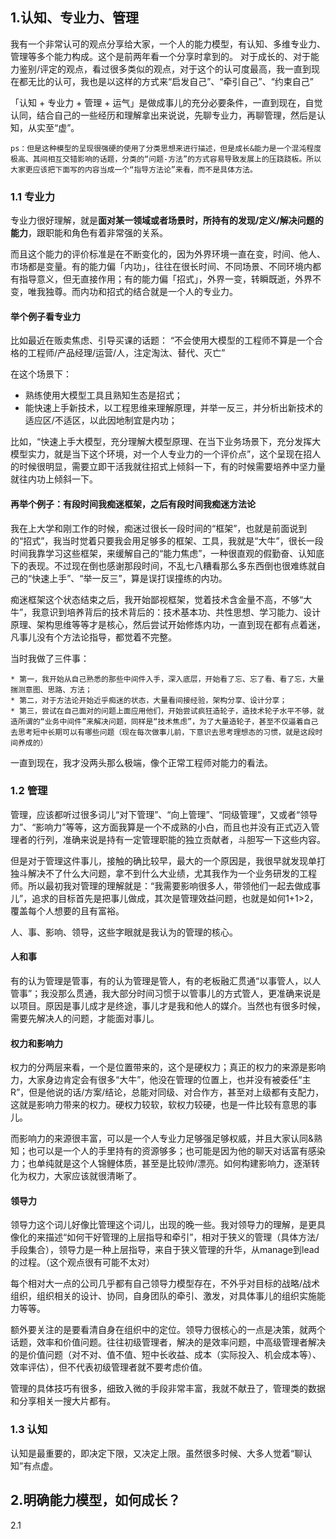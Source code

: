 ## 1.认知、专业力、管理
我有一个非常认可的观点分享给大家，一个人的能力模型，有认知、多维专业力、管理等多个能力构成。这个是前两年看一个分享时拿到的。
对于成长的、对于能力鉴别/评定的观点，看过很多类似的观点，对于这个的认可度最高，我一直到现在都无比的认可，我也是以这样的方式来“启发自己”、“牵引自己”、“约束自己”

「认知 + 专业力 + 管理 + 运气」是做成事儿的充分必要条件，一直到现在，自觉认同，结合自己的一些经历和理解拿出来说说，先聊专业力，再聊管理，然后是认知，从实至“虚”。

``ps：但是这种模型的呈现很强硬的使用了分类思想来进行描述，但是成长&能力是一个混沌程度极高、其间相互交错影响的话题，分类的“问题-方法”的方式容易导致发展上的压跷跷板。所以大家更应该把下面写的内容当成一个“指导方法论”来看，而不是具体方法。``


### 1.1 专业力
专业力很好理解，就是**面对某一领域或者场景时，所持有的发现/定义/解决问题的能力**，跟职能和角色有着非常强的关系。

而且这个能力的评价标准是在不断变化的，因为外界环境一直在变，时间、他人、市场都是变量。有的能力偏「内功」，往往在很长时间、不同场景、不同环境内都有指导意义，但无直接作用；有的能力偏「招式」，外界一变，转瞬既逝，外界不变，唯我独尊。而内功和招式的结合就是一个人的专业力。



#### 举个例子看专业力

比如最近在贩卖焦虑、引导买课的话题： “不会使用大模型的工程师不算是一个合格的工程师/产品经理/运营/人，注定淘汰、替代、灭亡”

在这个场景下：

 * 熟练使用大模型工具且熟知生态是招式；
 * 能快速上手新技术，以工程思维来理解原理，并举一反三，并分析出新技术的适应区/不适区，以此因地制宜是内功；

比如，“快速上手大模型，充分理解大模型原理、在当下业务场景下，充分发挥大模型实力，就是当下这个环境，对一个人专业力的一个评价点”，这个呈现在招人的时候很明显，需要立即干活我就往招式上倾斜一下，有的时候需要培养中坚力量就往内功上倾斜一下。



#### 再举个例子：有段时间我痴迷框架，之后有段时间我痴迷方法论

我在上大学和刚工作的时候，痴迷过很长一段时间的“框架”，也就是前面说到的“招式”，我当时觉着只要我会用足够多的框架、工具，我就是“大牛”，很长一段时间我靠学习这些框架，来缓解自己的“能力焦虑”，一种很直观的假勤奋、认知底下的表现。不过现在倒也感谢那段时间，不乱七八糟看那么多东西倒也很难练就自己的“快速上手”、“举一反三”，算是误打误撞练的内功。

痴迷框架这个状态结束之后，我开始鄙视框架，觉着技术含金量不高，不够“大牛”，我意识到培养背后的技术背后的：技术基本功、共性思想、学习能力、设计原理、架构思维等等才是核心，然后尝试开始修炼内功，一直到现在都有点着迷，凡事儿没有个方法论指导，都觉着不完整。

当时我做了三件事：

	* 第一，我开始从自己熟悉的那些中间件入手，深入底层，开始看了忘、忘了看、看了忘，大量揣测意图、思路、方法；
	* 第二，对于方法论开始近乎痴迷的状态，大量看间接经验，架构分享、设计分享；
	* 第三，尝试在自己面对的问题上面应用他们，开始尝试疯狂造轮子，造技术轮子水平不够，就造所谓的“业务中间件”来解决问题，同样是“技术焦虑”，为了大量造轮子，甚至不仅逼着自己去思考短中长期可以有哪些问题（现在每次做事儿前，下意识去思考理想态的习惯，就是这段时间养成的）

一直到现在，我才没两头那么极端，像个正常工程师对能力的看法。



### 1.2 管理

管理，应该都听过很多词儿“对下管理”、“向上管理”、“同级管理”，又或者“领导力”、“影响力”等等，这方面我算是一个不成熟的小白，而且也并没有正式迈入管理者的行列，准确来说是持有一定管理职能的独立贡献者，斗胆写一下这些内容。

但是对于管理这件事儿，接触的确比较早，最大的一个原因是，我很早就发现单打独斗解决不了什么大问题，拿不到什么大业绩，尤其我作为一个业务研发的工程师。所以最初我对管理的理解就是：“我需要影响很多人，带领他们一起去做成事儿”，追求的目标首先是把事儿做成，其次是管理效益问题，也就是如何1+1>2，覆盖每个人想要的且有富裕。

人、事、影响、领导，这些字眼就是我认为的管理的核心。

#### 人和事

有的认为管理是管事，有的认为管理是管人，有的老板融汇贯通“以事管人，以人管事”；我没那么贯通，我大部分时间习惯于以管事儿的方式管人，更准确来说是以项目。原因是事儿成才是终途，事儿才是我和他人的媒介。当然也有很多时候，需要先解决人的问题，才能面对事儿。

#### 权力和影响力

权力的分两层来看，一个是位置带来的，这个是硬权力；真正的权力的来源是影响力，大家身边肯定会有很多“大牛”，他没在管理的位置上，也并没有被委任“主R”，但是他说的话/方案/结论，总能对同级、对合作方，甚至对上级都有支配力，这就是影响力带来的权力。硬权力较软，软权力较硬，也是一件比较有意思的事儿。

而影响力的来源很丰富，可以是一个人专业力足够强足够权威，并且大家认同&熟知；也可以是一个人的手里持有的资源够多；也可能是因为他的聊天对话富有感染力；也单纯就是这个人锦鲤体质，甚至是比较帅/漂亮。如何构建影响力，逐渐转化为权力，大家应该就很清晰了。

#### 领导力

领导力这个词儿好像比管理这个词儿，出现的晚一些。我对领导力的理解，是更具像化的来描述“如何干好管理的上层指导和牵引”，相对于狭义的管理（具体方法/手段集合），领导力是一种上层指导，来自于狭义管理的升华，从manage到lead的过程。（这个观点很有可能不太对）

每个相对大一点的公司几乎都有自己领导力模型存在，不外乎对目标的战略/战术组织，组织相关的设计、协同，自身团队的牵引、激发，对具体事儿的组织实施能力等等。

额外要关注的是要看清自身在组织中的定位。领导力很核心的一点是决策，就两个话题，效率和价值问题。往往初级管理者，解决的是效率问题，中高级管理者解决的是价值问题（对不对、值不值、短中长收益、成本（实际投入、机会成本等）、效率评估），但不代表初级管理者就不要考虑价值。

管理的具体技巧有很多，细致入微的手段非常丰富，我就不献丑了，管理类的数据和分享相关一搜大片都有。



### 1.3 认知

认知是最重要的，即决定下限，又决定上限。虽然很多时候、大多人觉着“聊认知”有点虚。





## 2.明确能力模型，如何成长？

2.1 





